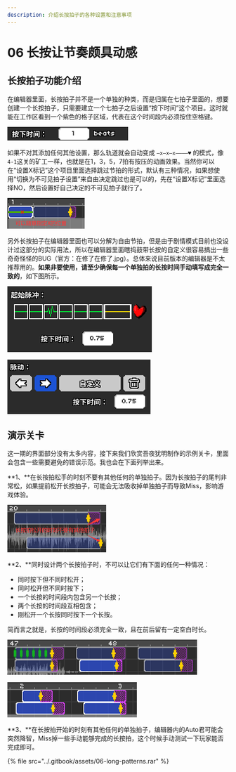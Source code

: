 ```yaml
---
description: 介绍长按拍子的各种设置和注意事项
---
```


# 06 长按让节奏颇具动感

## 长按拍子功能介绍 <a id="1"></a>

在编辑器里面，长按拍子并不是一个单独的种类，而是归属在七拍子里面的，想要创建一个长按拍子，只需要建立一个七拍子之后设置“按下时间”这个项目。这时就能在工作区看到一个紫色的格子区域，代表在这个时间段内必须按住空格键。

![](../.gitbook/assets/06-01.png)

如果不对其添加任何其他设置，那么轨道就会自动变成 `—x—x—x————♥` 的模式，像`4-1`这关的矿工一样，也就是在1，3，5，7拍有按压的动画效果。当然你可以在“设置X标记”这个项目里面选择跳过节拍的形式，默认有三种情况，如果想使用“切换为不可见拍子设置”来自由决定跳过也是可以的，先在“设置X标记”里面选择NO，然后设置好自己决定的不可见拍子就行了。

![](../.gitbook/assets/06-02.png)

另外长按拍子在编辑器里面也可以分解为自由节拍，但是由于剧情模式目前也没设计过这部分的实际用法，所以在编辑器里面瞎捣鼓带长按的自定义很容易搞出一些奇奇怪怪的BUG（官方：在修了在修了.jpg）。总体来说目前版本的编辑器是不太推荐用的。**如果非要使用，请至少确保每一个单独拍的长按时间手动填写成完全一致的**，如下图所示。

![](../.gitbook/assets/06-03.png)

![](../.gitbook/assets/06-04.png)

## 演示关卡 <a id="2"></a>

这一期的界面部分没有太多内容，接下来我们欣赏吾夜犹明制作的示例关卡，里面会包含一些需要避免的错误示范。我也会在下面列举出来。

**1、**在长按拍松手的时刻不要有其他任何的单独拍子。因为长按拍子的尾判非常松，如果提前松开长按拍子，可能会无法吸收掉单独拍子而导致Miss，影响游戏体验。

![&#x957F;&#x6309;&#x62CD;&#x677E;&#x5F00;&#x7684;&#x65F6;&#x523B;&#x4E0D;&#x8981;&#x6709;&#x5176;&#x4ED6;&#x62CD;&#x5B50;](../.gitbook/assets/06-05.png)

**2、**同时设计两个长按拍子时，不可以让它们有下面的任何一种情况：

* 同时按下但不同时松开；
* 同时松开但不同时按下；
* 一个长按的时间段内包含另一个长按；
* 两个长按的时间段互相包含；
* 刚松开一个长按同时按下一个长按。

简而言之就是，长按的时间段必须完全一致，且在前后留有一定空白时长。

![&#x4E0D;&#x53EF;&#x4EE5;&#x8FD9;&#x6837;](../.gitbook/assets/06-06.png)

![&#x4E5F;&#x4E0D;&#x53EF;&#x4EE5;&#x8FD9;&#x6837;](../.gitbook/assets/06-07.png)

**3、**在长按拍开始的时刻有其他任何的单独拍子，编辑器内的Auto君可能会突然降智，Miss掉一些手动能够完成的长按拍，这个时候手动测试一下玩家能否完成即可。

{% file src="../.gitbook/assets/06-long-patterns.rar" %}

